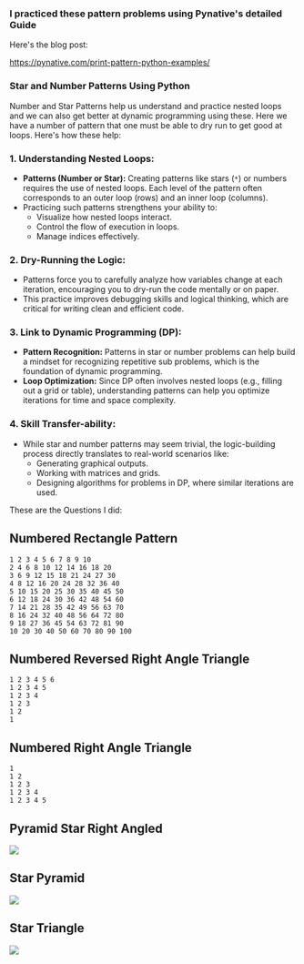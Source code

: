 ### I practiced these pattern problems using Pynative's detailed Guide

Here's the blog post:

https://pynative.com/print-pattern-python-examples/
### Star and Number Patterns Using Python
Number and Star Patterns help us understand and practice nested loops and we can also get better at dynamic programming using these.
Here we have a number of pattern that one must be able to dry run to get good at loops. Here's how these help:
### 1.  Understanding Nested Loops:

-   **Patterns (Number or Star):**  Creating patterns like stars (`*`) or numbers requires the use of nested loops. Each level of the pattern often corresponds to an outer loop (rows) and an inner loop (columns).
-   Practicing such patterns strengthens your ability to:
    -   Visualize how nested loops interact.
    -   Control the flow of execution in loops.
    -   Manage indices effectively.

### 2.  Dry-Running the Logic:

-   Patterns force you to carefully analyze how variables change at each iteration, encouraging you to dry-run the code mentally or on paper.
-   This practice improves debugging skills and logical thinking, which are critical for writing clean and efficient code.

### 3.  Link to Dynamic Programming (DP):

-   **Pattern Recognition:**  Patterns in star or number problems can help build a mindset for recognizing repetitive sub problems, which is the foundation of dynamic programming.
-   **Loop Optimization:**  Since DP often involves nested loops (e.g., filling out a grid or table), understanding patterns can help you optimize iterations for time and space complexity.

### 4.  Skill Transfer-ability:

-   While star and number patterns may seem trivial, the logic-building process directly translates to real-world scenarios like:
    -   Generating graphical outputs.
    -   Working with matrices and grids.
    -   Designing algorithms for problems in DP, where similar iterations are used.

These are the Questions I did:
## Numbered Rectangle Pattern

```
1 2 3 4 5 6 7 8 9 10  
2 4 6 8 10 12 14 16 18 20  
3 6 9 12 15 18 21 24 27 30  
4 8 12 16 20 24 28 32 36 40  
5 10 15 20 25 30 35 40 45 50  
6 12 18 24 30 36 42 48 54 60  
7 14 21 28 35 42 49 56 63 70  
8 16 24 32 40 48 56 64 72 80  
9 18 27 36 45 54 63 72 81 90  
10 20 30 40 50 60 70 80 90 100
```
## Numbered Reversed Right Angle Triangle

```
1 2 3 4 5 6  
1 2 3 4 5  
1 2 3 4  
1 2 3  
1 2  
1  
```

## Numbered Right Angle Triangle

```
1  
1 2  
1 2 3  
1 2 3 4  
1 2 3 4 5  
```

## Pyramid Star Right Angled

![](https://i.imgur.com/uyKKQYF.png)

## Star Pyramid

![](https://i.imgur.com/IHtX21A.png)

## Star Triangle

![](https://i.imgur.com/rHhWksI.png)
